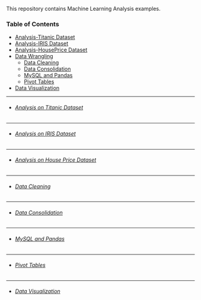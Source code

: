 This repository contains Machine Learning Analysis examples.

### Table of Contents
- <a href='#analysis-on-titanic-dataset'>Analysis-Titanic Dataset</a> 
- <a href='#analysis-on-iris-dataset'>Analysis-IRIS Dataset</a> 
- <a href='#analysis-on-house-price-dataset'>Analysis-HousePrice Dataset</a> 
- <a href='#data-wrangling'>Data Wrangling</a> 
  - <a href='#data-cleaning'>Data Cleaning</a> 
  - <a href='#data-consolidation'>Data Consolidation</a> 
  - <a href='#mysql-and-pandas'>MySQL and Pandas</a> 
  - <a href='#pivot-tables'>Pivot Tables</a> 
- <a href='#data-visualization'>Data Visualization</a> 

  
<hr>


- ###### [Analysis on Titanic Dataset](https://github.com/rahulvaish/MachineLearning-Python/tree/Titanic)

<hr>

- ###### [Analysis on IRIS Dataset](https://github.com/rahulvaish/MachineLearning-Python/tree/IRIS)


<hr>

- ###### [Analysis on House Price Dataset](https://github.com/rahulvaish/MachineLearning-Python/tree/HousePriceCompetition)

<hr>

- ###### [Data Cleaning](https://github.com/rahulvaish/MachineLearning-Python/tree/DataWrangling)

<hr>

- ###### [Data Consolidation](https://github.com/rahulvaish/MachineLearning-Python/tree/DataWrangling)

<hr>

- ###### [MySQL and Pandas](https://github.com/rahulvaish/MachineLearning-Python/tree/DataWrangling)

<hr>

- ###### [Pivot Tables](https://github.com/rahulvaish/MachineLearning-Python/tree/DataWrangling)



<hr>

- ###### [Data Visualization](https://github.com/rahulvaish/MachineLearning-Python/tree/DataVisualization)




